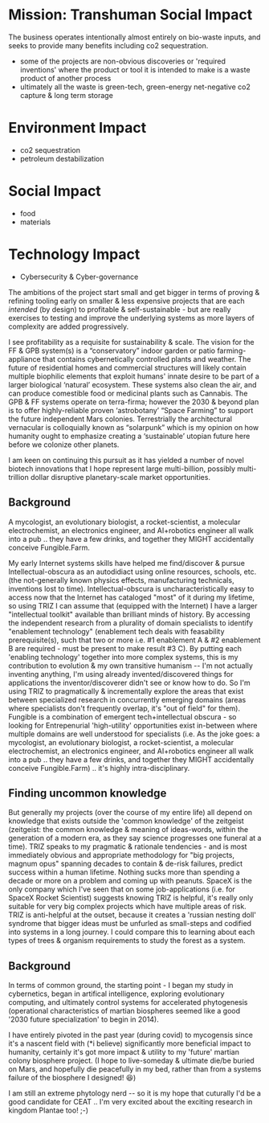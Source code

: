 # Mission: Transhuman Social Impact

The business operates intentionally almost entirely on bio-waste inputs, and seeks to provide many benefits including co2 sequestration.

* some of the projects are non-obvious discoveries or 'required inventions' where the product or tool it is intended to make is a waste product of another process
* ultimately all the waste is green-tech, green-energy net-negative co2 capture & long term storage

# Environment Impact
* co2 sequestration
* petroleum destabilization

# Social Impact
* food
* materials


# Technology Impact
* Cybersecurity & Cyber-governance

The ambitions of the project start small and get bigger in terms of proving & refining tooling early on smaller & less expensive projects that are each *intended* (by design) to profitable & self-sustainable - but are really exercises to testing and improve the underlying systems as more layers of complexity are added progressively. 


I see profitability as a requisite for sustainability & scale.  The vision for the FF & GPB system(s) is a “conservatory” indoor garden or patio farming-appliance that contains cybernetically controlled plants and weather.  The future of residential homes and commercial structures will likely contain multiple biophilic elements that exploit humans' innate desire to be part of a larger biological ‘natural’ ecosystem. These systems also clean the air, and can produce comestible food or medicinal plants such as Cannabis.  The GPB & FF systems operate on terra-firma; however the 2030 & beyond plan is to offer highly-reliable proven ‘astrobotany’ “Space Farming” to support the future independent Mars colonies.  Terrestrially the architectural vernacular is colloquially known as “solarpunk” which is my opinion on how humanity ought to emphasize creating a ‘sustainable’ utopian future here before we colonize other planets. 

I am keen on continuing this pursuit as it has yielded a number of novel biotech innovations that I hope represent large multi-billion, possibly multi-trillion dollar disruptive planetary-scale market opportunities. 



## Background

A mycologist, an evolutionary biologist, a rocket-scientist, a molecular electrochemist, an electronics engineer, and AI+robotics engineer all walk into a pub .. they have a few drinks, and together they MIGHT accidentally conceive Fungible.Farm. 

My early Internet systems skills have helped me find/discover & pursue Intellectual-obscura as an autodidiact using online resources, schools, etc. (the not-generally known physics effects, manufacturing technicals, inventions lost to time).  Intellectual-obscura is uncharacteristically easy to access now that the Internet has cataloged "most" of it during my lifetime, so using TRIZ I can assume that (equipped with the Internet) I have a larger "intellectual toolkit" available than brilliant minds of history.  By accessing the independent research from a plurality of domain specialists to identify "enablement technology" (enablement tech deals with feasability prerequisite(s), such that two or more i.e. #1 enablement A & #2 enablement B are required - must be present to make result #3 C).   By putting each 'enabling technology' together into more complex systems, this is my contribution to evolution & my own transitive humanism -- I'm not actually inventing anything, I'm using already invented/discovered things for applications the inventor/discoverer didn't see or know how to do.  So I'm using TRIZ to pragmatically & incrementally explore the areas that exist between specialized research in concurrently emerging domains (areas where specialists don't frequently overlap, it's "out of field" for them).   Fungible is a combination of emergent tech+intellectual obscura - so looking for Entrepenurial 'high-utility' opportunities exist in-between where multiple domains are well understood for specialists (i.e. As the joke goes:  a mycologist, an evolutionary biologist, a rocket-scientist, a molecular electrochemist, an electronics engineer, and AI+robotics engineer all walk into a pub .. they have a few drinks, and together they MIGHT accidentally conceive Fungible.Farm) .. it's highly intra-disciplinary. 


## Finding uncommon knowledge

But generally my projects (over the course of my entire life) all depend on knowledge that exists outside the 'common knowledge' of the zeitgeist (zeitgeist: the common knowledge & meaning of ideas-words, within the generation of a modern era, as they say science progresses one funeral at a time).  TRIZ speaks to my pragmatic & rationale tendencies - and is most immediately obvious and appropriate methodology for "big projects, magnum opus" spanning decades to contain & de-risk failures, predict success within a human lifetime.   Nothing sucks more than spending a decade or more on a problem and coming up with peanuts.   SpaceX is the only company which I've seen that on some job-applications (i.e. for SpaceX Rocket Scientist) suggests knowing TRIZ is helpful, it's really only suitable for very big complex projects which have multiple areas of risk.  TRIZ is anti-helpful at the outset, because it creates a 'russian nesting doll' syndrome that bigger ideas must be unfurled as small-steps and codified into systems in a long journey.  I could compare this to learning about each types of trees & organism requirements to study the forest as a system.


## Background

In terms of common ground, the starting point - I began my study in cybernetics, began in artifical intelligence, exploring evolutionary computing, and ultimately control systems for accelerated phytogenesis (operational characteristics of martian biospheres seemed like a good '2030 future specialization' to begin in 2014).  

I have entirely pivoted in the past year (during covid) to mycogensis since it's a nascent field with (*i believe) significantly more beneficial impact to humanity, certainly it's got more impact & utility to my 'future' martian colony biosphere project.  (I hope to live-someday & ultimate die/be buried on Mars, and hopefully die peacefully in my bed, rather than from a systems failure of the biosphere I designed! 😆)

I am still an extreme phytology nerd -- so it is my hope that cuturally I'd be a good candidate for CEAT  .. I'm very excited about the exciting research in kingdom Plantae too!  ;-) 



